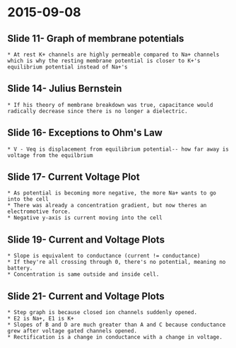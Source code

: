 # 2015-09-08
## Slide 11- Graph of membrane potentials
    * At rest K+ channels are highly permeable compared to Na+ channels which is why the resting membrane potential is closer to K+'s equilibrium potential instead of Na+'s
## Slide 14- Julius Bernstein
    * If his theory of membrane breakdown was true, capacitance would radically decrease since there is no longer a dielectric.
## Slide 16- Exceptions to Ohm's Law
    * V - Veq is displacement from equilibrium potential-- how far away is voltage from the equilbrium
## Slide 17- Current Voltage Plot
    * As potential is becoming more negative, the more Na+ wants to go into the cell
    * There was already a concentration gradient, but now theres an electromotive force.
    * Negative y-axis is current moving into the cell
## Slide 19- Current and Voltage Plots
    * Slope is equivalent to conductance (current != conductance)
    * If they're all crossing through 0, there's no potential, meaning no battery. 
    * Concentration is same outside and inside cell.
## Slide 21- Current and Voltage Plots
    * Step graph is because closed ion channels suddenly opened.
    * E2 is Na+, E1 is K+
    * Slopes of B and D are much greater than A and C because conductance grew after voltage gated channels opened.
    * Rectification is a change in conductance with a change in voltage.

